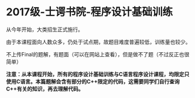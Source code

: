 # 2017级-士谔书院-程序设计基础训练

从今年开始，大类招生正式施行。

由于本课程面向人数众多，仍处于试点期，故题目难度普遍较低，训练量也较少。

不上传Final的题解，有题面（可以在网站上查看），但是做不了题（不过反正也很简单）

**注意：从本课程开始，所有的程序设计基础训练与C语言程序设计课程，均限定只使用C语言。本篇题解会含有部分的C++限定的代码，这需要同学们自行查询C++有关的知识，再去理解代码。**
